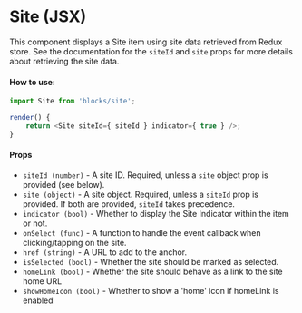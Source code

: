 # Site (JSX)

This component displays a Site item using site data retrieved from Redux store. See the documentation for the `siteId` and `site` props for more details about retrieving the site data.

#### How to use:

```js
import Site from 'blocks/site';

render() {
	return <Site siteId={ siteId } indicator={ true } />;
}
```

#### Props

- `siteId (number)` - A site ID. Required, unless a `site` object prop is provided (see below).
- `site (object)` - A site object. Required, unless a `siteId` prop is provided. If both are provided, `siteId` takes precedence.
- `indicator (bool)` - Whether to display the Site Indicator within the item or not.
- `onSelect (func)` - A function to handle the event callback when clicking/tapping on the site.
- `href (string)` - A URL to add to the anchor.
- `isSelected (bool)` - Whether the site should be marked as selected.
- `homeLink (bool)` - Whether the site should behave as a link to the site home URL
- `showHomeIcon (bool)` - Whether to show a 'home' icon if homeLink is enabled
